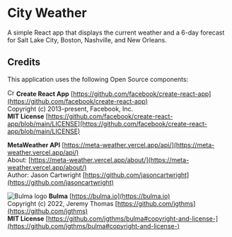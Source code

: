 # City Weather

A simple React app that displays the current weather and a 6-day forecast for Salt Lake City, Boston, Nashville, and New Orleans.

## Credits

This application uses the following Open Source components:

<img src="https://create-react-app.dev/img/favicon/favicon.ico" alt="Create-React-App logo" width="16"/> __Create React App__ [https://github.com/facebook/create-react-app](https://github.com/facebook/create-react-app)  
Copyright (c) 2013-present, Facebook, Inc.  
__MIT License__ [https://github.com/facebook/create-react-app/blob/main/LICENSE](https://github.com/facebook/create-react-app/blob/main/LICENSE)  

__MetaWeather API__ [https://meta-weather.vercel.app/api/](https://meta-weather.vercel.app/api/)  
About: [https://meta-weather.vercel.app/about/](https://meta-weather.vercel.app/about/)  
Author: Jason Cartwright [https://github.com/jasoncartwright](https://github.com/jasoncartwright)  

![Bulma logo](https://bulma.io/favicons/favicon-16x16.png "Bulma logo") __Bulma__ [https://bulma.io](https://bulma.io)  
Copyright (c) 2022, Jeremy Thomas [https://github.com/jgthms](https://github.com/jgthms)  
__MIT License__ [https://github.com/jgthms/bulma#copyright-and-license-](https://github.com/jgthms/bulma#copyright-and-license-)  